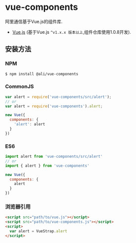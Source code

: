 # vue-components
阿里通信基于Vue.js的组件库.



* [Vue.js](http://vuejs.org/) (基于Vue.js `^v1.x.x 版本以上`,组件仓库使用1.0.8开发).


## 安装方法

### NPM

```bash
$ npm install @ali/vue-components
```

### CommonJS
```js
var alert = require('vue-components/src/alert');
// or
var alert = require('vue-components').alert;

new Vue({
  components: {
    'alert': alert
  }
})
```

### ES6
```js
import alert from 'vue-components/src/alert'
// or
import { alert } from 'vue-components'

new Vue({
  components: {
    alert
  }
})
```


### 浏览器引用


```html
<script src="path/to/vue.js"></script>
<script src="path/to/vue-components.js"></script>
<script>
  var alert = VueStrap.alert
</script>
```

